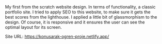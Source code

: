 My first from the scratch website design. In terms of functionality, a classic portfolio site. I tried to apply SEO to this website, to make sure it gets the best scores from the lighthouse. I applied a little bit of glassmorphism to the design. Of course, it is responsive and it ensures the user can see the optimal layout for its screen.

Site URL: https://konusarak-ogren-proje.netlify.app/

